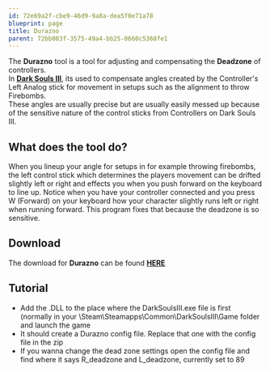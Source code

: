 ```yaml
---
id: 72e69a2f-cbe9-46d9-9a8a-dea5f0e71a78
blueprint: page
title: Durazno
parent: 72bb083f-3575-49a4-bb25-0660c5368fe1
---
```

The **Durazno** tool is a tool for adjusting and compensating the **Deadzone** of controllers.\
In **[Dark Souls III](/darksouls3)**, its used to compensate angles created by the Controller's Left Analog stick for movement in setups such as the alignment to throw Firebombs.\
These angles are usually precise but are usually easily messed up because of the sensitive nature of the control sticks from Controllers on Dark Souls III.

## What does the tool do?

When you lineup your angle for setups in for example throwing firebombs, the left control stick which determines the players movement can be drifted slightly left or right and effects you when you push forward on the keyboard to line up. Notice when you have your controller connected and you press W (Forward) on your keyboard how your character slightly runs left or right when running forward. This program fixes that because the deadzone is so sensitive.

## Download

The download for **Durazno** can be found **[HERE](//cdn.discordapp.com/attachments/249219173954224129/249219230371676160/Durazno.zip)**

## Tutorial

- Add the .DLL to the place where the DarkSoulsIII.exe file is first (normally in your \Steam\Steamapps\Common\DarkSoulsIII\Game folder and launch the game
- It should create a Durazno config file. Replace that one with the config file in the zip
- If you wanna change the dead zone settings open the config file and find where it says R_deadzone and L_deadzone, currently set to 89

